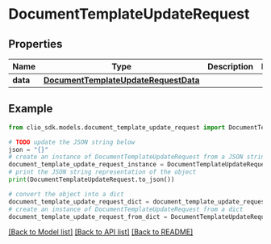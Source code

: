 # DocumentTemplateUpdateRequest


## Properties

Name | Type | Description | Notes
------------ | ------------- | ------------- | -------------
**data** | [**DocumentTemplateUpdateRequestData**](DocumentTemplateUpdateRequestData.md) |  | 

## Example

```python
from clio_sdk.models.document_template_update_request import DocumentTemplateUpdateRequest

# TODO update the JSON string below
json = "{}"
# create an instance of DocumentTemplateUpdateRequest from a JSON string
document_template_update_request_instance = DocumentTemplateUpdateRequest.from_json(json)
# print the JSON string representation of the object
print(DocumentTemplateUpdateRequest.to_json())

# convert the object into a dict
document_template_update_request_dict = document_template_update_request_instance.to_dict()
# create an instance of DocumentTemplateUpdateRequest from a dict
document_template_update_request_from_dict = DocumentTemplateUpdateRequest.from_dict(document_template_update_request_dict)
```
[[Back to Model list]](../README.md#documentation-for-models) [[Back to API list]](../README.md#documentation-for-api-endpoints) [[Back to README]](../README.md)



